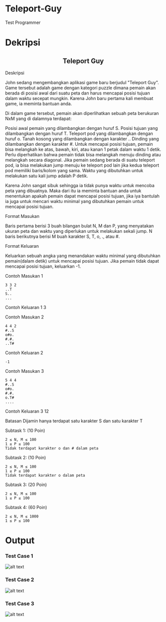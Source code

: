 # Teleport-Guy
Test Programmer

# Dekripsi
<h2 style="text-align: center">Teleport Guy</h3>
Deskripsi

John sedang mengembangkan aplikasi game baru berjudul "Teleport Guy". Game tersebut adalah game dengan kategori puzzle dimana pemain akan berada di posisi awal dari suatu peta dan harus mencapai posisi tujuan dalam waktu secepat mungkin. Karena John baru pertama kali membuat game, ia meminta bantuan anda.

Di dalam game tersebut, pemain akan diperlihatkan sebuah peta berukuran NxM yang di dalamnya terdapat:

Posisi awal pemain yang dilambangkan dengan huruf S.
Posisi tujuan yang dilambangkan dengan huruf T.
Teleport pod yang dilambangkan dengan huruf o.
Tanah kosong yang dilambangkan dengan karakter ..
Dinding yang dilambangkan dengan karakter #.
Untuk mencapai posisi tujuan, pemain bisa melangkah ke atas, bawah, kiri, atau kanan 1 petak dalam waktu 1 detik. Perlu diperhatikan bahwa pemain tidak bisa melangkah menuju dinding atau melangkah secara diagonal. Jika pemain sedang berada di suatu teleport pod, ia bisa melakukan jump menuju ke teleport pod lain jika kedua teleport pod memiliki baris/kolom yang sama. Waktu yang dibutuhkan untuk melakukan satu kali jump adalah P detik.

Karena John sangat sibuk sehingga ia tidak punya waktu untuk mencoba peta yang dibuatnya. Maka dari itu ia meminta bantuan anda untuk menentukan apakah pemain dapat mencapai posisi tujuan, jika iya bantulah ia juga untuk mencari waktu minimal yang dibutuhkan pemain untuk mencapai posisi tujuan.

Format Masukan

Baris pertama berisi 3 buah bilangan bulat N, M dan P, yang menyatakan ukuran peta dan waktu yang diperlukan untuk melakukan sekali jump. N baris berikutnya berisi M buah karakter S, T, o, ., atau #.

Format Keluaran

Keluarkan sebuah angka yang menandakan waktu minimal yang dibutuhkan pemain(dalam detik) untuk mencapai posisi tujuan. Jika pemain tidak dapat mencapai posisi tujuan, keluarkan -1.

Contoh Masukan 1
```
3 3 2
..T
S..
...
```

Contoh Keluaran 1
3

Contoh Masukan 2
```
4 4 2
#..S
o#o.
#.#.
..T#
```

Contoh Keluaran 2
```
-1
```

Contoh Masukan 3
```
5 4 4
#..S
o#o.
#.#.
o.T#
....
```

Contoh Keluaran 3
12


Batasan
Dijamin hanya terdapat satu karakter S dan satu karakter T

Subtask 1: (10 Poin)
```
2 ≤ N, M ≤ 100
1 ≤ P ≤ 100
Tidak terdapat karakter o dan # dalam peta
```
 
Subtask 2: (10 Poin)
```
2 ≤ N, M ≤ 100
1 ≤ P ≤ 100
Tidak terdapat karakter o dalam peta
```

Subtask 3: (20 Poin)
```
2 ≤ N, M ≤ 100
1 ≤ P ≤ 100
```

Subtask 4: (60 Poin)
```
2 ≤ N, M ≤ 1000
1 ≤ P ≤ 100
```

# Output
### Test Case 1
![alt text](https://i.imgur.com/FYi4zWI.png "Test Case 1")

### Test Case 2
![alt text](https://i.imgur.com/rTrGd3h.png "Test Case 2")

### Test Case 3
![alt text](https://i.imgur.com/cmWi5HV.png "Test Case 3")
